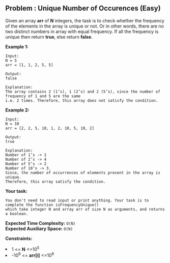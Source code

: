 ## Problem : Unique Number of Occurences (Easy)
Given an array **arr** of **N** integers, the task is to check whether the frequency of the elements in the array is unique or not. Or in other words, there are no two distinct numbers in array with equal frequency. If all the frequency is unique then return **true**, else return **false**.

**Example 1:**
```
Input:
N = 5
arr = [1, 1, 2, 5, 5]

Output:
false

Explanation:
The array contains 2 (1’s), 1 (2’s) and 2 (5’s), since the number of frequency of 1 and 5 are the same 
i.e. 2 times. Therefore, this array does not satisfy the condition.
```

**Example 2:**
```
Input:
N = 10
arr = [2, 2, 5, 10, 1, 2, 10, 5, 10, 2]

Output:
true

Explanation:       
Number of 1’s -> 1
Number of 2’s -> 4
Number of 5’s -> 2
Number of 10’s -> 3.
Since, the number of occurrences of elements present in the array is unique. 
Therefore, this array satisfy the condition.
```

**Your task:**
```
You don't need to read input or print anything. Your task is to complete the function isFrequencyUnique()
which take integer N and array arr of size N as arguments, and returns a boolean.
```

**Expected Time Complexity:** ```O(N)```<br>
**Expected Auxiliary Space:** ```O(N)```

**Constraints:**
<li>1 <= <b>N</b> <=10<sup>5</sup></li>
<li>-10<sup>9</sup> <= <b>arr[i]</b> <=10<sup>9</sup></li>